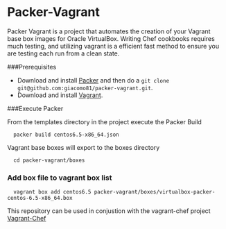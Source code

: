 # Packer-Vagrant

Packer Vagrant is a project that automates the creation of your Vagrant base box images for Oracle VirtualBox. Writing Chef cookbooks requires much testing, and utilizing vagrant is a efficient fast method to ensure you are testing each run from a clean state.

###Prerequisites

* Download and install [Packer](http://packer.io) and then do a `git clone git@github.com:giacomo81/packer-vagrant.git`.
* Download and install [Vagrant](http://www.vagrantup.com).

###Execute Packer

From the templates directory in the project execute the Packer Build    

      packer build centos6.5-x86_64.json

Vagrant base boxes will export to the boxes directory

      cd packer-vagrant/boxes

### Add box file to vagrant box list

      vagrant box add centos6.5 packer-vagrant/boxes/virtualbox-packer-centos-6.5-x86_64.box

This repository can be used in conjustion with the vagrant-chef project [Vagrant-Chef](https://github.com/giacomo81/vagrant-chef)

